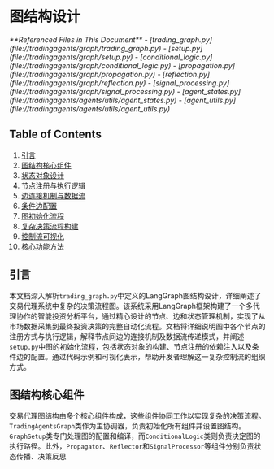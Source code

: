 # 图结构设计

<cite>
**Referenced Files in This Document**   
- [trading_graph.py](file://tradingagents/graph/trading_graph.py)
- [setup.py](file://tradingagents/graph/setup.py)
- [conditional_logic.py](file://tradingagents/graph/conditional_logic.py)
- [propagation.py](file://tradingagents/graph/propagation.py)
- [reflection.py](file://tradingagents/graph/reflection.py)
- [signal_processing.py](file://tradingagents/graph/signal_processing.py)
- [agent_states.py](file://tradingagents/agents/utils/agent_states.py)
- [agent_utils.py](file://tradingagents/agents/utils/agent_utils.py)
</cite>

## Table of Contents
1. [引言](#引言)
2. [图结构核心组件](#图结构核心组件)
3. [状态对象设计](#状态对象设计)
4. [节点注册与执行逻辑](#节点注册与执行逻辑)
5. [边连接机制与数据流](#边连接机制与数据流)
6. [条件边配置](#条件边配置)
7. [图初始化流程](#图初始化流程)
8. [复杂决策流程构建](#复杂决策流程构建)
9. [控制流可视化](#控制流可视化)
10. [核心功能方法](#核心功能方法)

## 引言

本文档深入解析`trading_graph.py`中定义的LangGraph图结构设计，详细阐述了交易代理系统中复杂的决策流程图。该系统采用LangGraph框架构建了一个多代理协作的智能投资分析平台，通过精心设计的节点、边和状态管理机制，实现了从市场数据采集到最终投资决策的完整自动化流程。文档将详细说明图中各个节点的注册方式与执行逻辑，解释节点间边的连接机制及数据流传递模式，并阐述`setup.py`中图的初始化流程，包括状态对象的构建、节点注册的依赖注入以及条件边的配置。通过代码示例和可视化表示，帮助开发者理解这一复杂控制流的组织方式。

## 图结构核心组件

交易代理图结构由多个核心组件构成，这些组件协同工作以实现复杂的决策流程。`TradingAgentsGraph`类作为主协调器，负责初始化所有组件并设置图结构。`GraphSetup`类专门处理图的配置和编译，而`ConditionalLogic`类则负责决定图的执行路径。此外，`Propagator`、`Reflector`和`SignalProcessor`等组件分别负责状态传播、决策反思